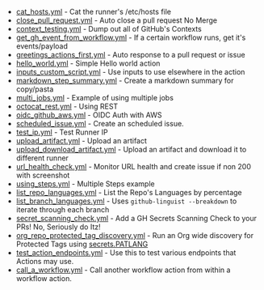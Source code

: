 - [cat_hosts.yml](cat_hosts.yml) - Cat the runner's /etc/hosts file
- [close_pull_request.yml](close_pull_request.yml) - Auto close a pull request No Merge
- [context_testing.yml](context_testing.yml) - Dump out all of GitHub's Contexts
- [get_gh_event_from_workflow.yml](get_gh_event_from_workflow.yml) - If a certain workflow runs, get it's events/payload
- [greetings_actions_first.yml](greetings_actions_first.yml) - Auto response to a pull request or issue
- [hello_world.yml](hello_world.yml) - Simple Hello world action
- [inputs_custom_script.yml](inputs_custom_script.yml) - Use inputs to use elsewhere in the action
- [markdown_step_summary.yml](markdown_step_summary.yml) - Create a markdown summary for copy/pasta
- [multi_jobs.yml](multi_jobs.yml) - Example of using multiple jobs
- [octocat_rest.yml](octocat_rest.yml) - Using REST
- [oidc_github_aws.yml](oidc_github_aws.yml) - OIDC Auth with AWS
- [scheduled_issue.yml](scheduled_issue.yml) - Create an scheduled issue.
- [test_ip.yml](test_ip.yml) - Test Runner IP
- [upload_artifact.yml](upload_artifact.yml) - Upload an artifact
- [upload_download_artifact.yml](upload_download_artifact.yml) - Upload an artifact and download it to different runner
- [url_health_check.yml](url_health_check.yml) - Monitor URL health and create issue if non 200 with screenshot
- [using_steps.yml](using_steps.yml) - Multiple Steps example
- [list_repo_languages.yml](list_repo_languages.yml) - List the Repo's Languages by percentage
- [list_branch_languages.yml](list_branch_languages.yml) - Uses ```github-linguist --breakdown``` to iterate through each branch
- [secret_scanning_check.yml](secret_scanning_check.yml) - Add a GH Secrets Scanning Check to your PRs! No, Seriously do Itz!
- [org_repo_protected_tag_discovery.yml](org_repo_protected_tag_discovery.yml) - Run an Org wide discovery for Protected Tags using [secrets.PATLANG](https://docs.github.com/en/actions/security-guides/using-secrets-in-github-actions)
- [test_action_endpoints.yml](test_action_endpoints.yml) - Use this to test various endpoints that Actions may use.
- [call_a_workflow.yml](call_a_workflow.yml) - Call another workflow action from within a workflow action.
